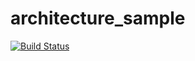 # architecture_sample

[![Build Status](https://semaphoreci.com/api/v1/azaak/architecture_sample/branches/master/badge.svg)](https://semaphoreci.com/azaak/architecture_sample)
